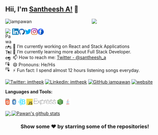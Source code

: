 
## Hii, I'm [Santheesh A!](http://my-portfolio-santheesh.herokuapp.com) 👋

<img align='right' src="https://media.giphy.com/media/M9gbBd9nbDrOTu1Mqx/giphy.gif" width="230">
<p align="left"> <img src="https://komarev.com/ghpvc/?username=iampawan&label=Views&color=blue&style=plastic" alt="iampawan" /> </p>

<div>
  <a href="https://t.me/Santheesh62">
  <img align="left" alt="Pawan's Telegram" width="22px" src="https://cdn.jsdelivr.net/npm/simple-icons@v3/icons/telegram.svg" />
</a>
</div>
<div>
<a href="https://www.linkedin.com/in/santheesh-a-860a7614b/" target="_blank" rel="noopener noreferrer">
  <img align="left" src="https://github.com/santheesh16/portfolio/blob/master/src/assets/img/contact/linkedin.svg" alt="linkedIn" width="20px" height="20px"/>
</a>
</div>
<div>
 <a href="https://github.com/santheesh16" target="_blank" rel="noopener noreferrer">
  <img align="left" src="https://github.com/santheesh16/portfolio/blob/master/src/assets/img/contact/github.svg" alt="GitHub" width="20px" height="20px"/>
</a>
</div>
<div>
<a href="https://twitter.com/santheesh_a" target="_blank" rel="noopener noreferrer">
  <img align="left" src="https://github.com/santheesh16/portfolio/blob/master/src/assets/img/contact/twitter.svg" alt="twitter" width="20px" height="20px"/>
</a>
</div>
<div>
<a href="https://www.instagram.com/swagy_boyoffi_/" target="_blank" rel="noopener noreferrer">
  <img align="left" src="https://github.com/santheesh16/portfolio/blob/master/src/assets/img/contact/instagram.svg" alt="instagram" width="20px" height="20px"/>
</a>
</div>
<div>
<a href="https://www.facebook.com/profile.php?id=100011974931316&sk=about" target="_blank" rel="noopener noreferrer">
  <img align="left" src="https://github.com/santheesh16/portfolio/blob/master/src/assets/img/contact/facebook.svg" alt="facebook" width="20px" height="20px"/>
</a>
<div>
<br/>
<br/>

- 🔭 I’m currently working on React and Stack Applications
- 🌱 I’m currently learning more about Full Stack Developer.
- 📫 How to reach me: [Twitter - @santheesh_a](https://twitter.com/santheesh_a) 
- 😄 Pronouns: He/His
- ⚡ Fun fact: I spend almost 12 hours listening songs everyday.

[![Twitter: imthepk](https://img.shields.io/twitter/follow/santheesh_a?style=social)](https://twitter.com/santheesh_a)
[![Linkedin: imthepk](https://img.shields.io/badge/-santheesh-blue?style=flat-square&logo=Linkedin&logoColor=white&link=https://www.linkedin.com/in/santheesh-a-860a7614b/)](https://www.linkedin.com/in/santheesh-a-860a7614b/)
[![GitHub iampawan](https://img.shields.io/github/followers/santheesh16?label=follow&style=social)](https://github.com/santheesh16)
[![website](https://img.shields.io/badge/PortfolioWebsite-santheesh.me-2648ff?style=flat-square&logo=google-chrome)](https://santheesh.live/)


**Languages and Tools:**  

<code><img height="20" src="https://github.com/santheesh16/portfolio/blob/master/src/assets/img/skills/html-5.svg"></code>
<code><img height="20" src="https://github.com/santheesh16/portfolio/blob/master/src/assets/img/skills/css3.svg"></code>
<code><img height="20" src="https://github.com/santheesh16/portfolio/blob/master/src/assets/img/skills/react-bootstrap.svg"></code>
<code><img height="20" src="https://raw.githubusercontent.com/github/explore/80688e429a7d4ef2fca1e82350fe8e3517d3494d/topics/javascript/javascript.png"></code>
<code><img height="20" src="https://github.com/santheesh16/portfolio/blob/master/src/assets/img/skills/express.svg"></code>
<code><img height="20" src="https://raw.githubusercontent.com/github/explore/80688e429a7d4ef2fca1e82350fe8e3517d3494d/topics/nodejs/nodejs.png"></code>
<code><img height="20" src="https://github.com/santheesh16/portfolio/blob/master/src/assets/img/skills/java.svg"></code>

<a href="https://github.com/santheesh16">
  <img align="center" src="https://github-readme-stats.vercel.app/api/top-langs/?username=santheesh16&theme=light&hide_langs_below=1" />
</a>
<a href="https://github.com/santheesh16">
 <img align="center" src="https://github-readme-stats.vercel.app/api?username=santheesh16&show_icons=true&theme=light&line_height=27" alt="Pawan's github stats"/>
</a>

<div align="center">

### Show some ❤️ by starring some of the repositories!

</div>
